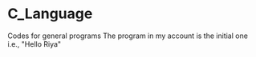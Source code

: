 # C_Language
Codes for general programs
The program in my account is the initial one i.e., "Hello Riya"
